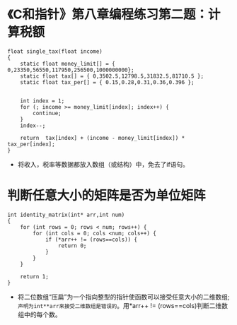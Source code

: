 # 《C和指针》第八章编程练习第二题：计算税额

```
float single_tax(float income)
{
	static float money_limit[] = { 0,23350,56550,117950,256500,1000000000};
	static float tax[] = { 0,3502.5,12798.5,31832.5,81710.5 };
	static float tax_per[] = { 0.15,0.28,0.31,0.36,0.396 };
	
	
	int index = 1;
	for (; income >= money_limit[index]; index++) {
		continue;
	}
	index--;

	return  tax[index] + (income - money_limit[index]) * tax_per[index];
}
```
* 将收入，税率等数据都放入数组（或结构）中，免去了if语句。

# 判断任意大小的矩阵是否为单位矩阵

```
int identity_matrix(int* arr,int num)
{
	for (int rows = 0; rows < num; rows++) {
		for (int cols = 0; cols <num; cols++) {
			if (*arr++ != (rows==cols)) {
				return 0;
			}
		}
	}

	return 1;
}
```
* 将二位数组“压扁”为一个指向整型的指针使函数可以接受任意大小的二维数组;`声明为int**arr来接受二维数组是错误的`。用\*arr++ != (rows==cols)判断二维数组中的每个数。



